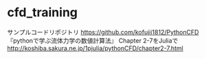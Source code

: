 # cfd_training

サンプルコードリポジトリ
https://github.com/kofujii1812/PythonCFD
『pythonで学ぶ流体力学の数値計算法』 Chapter 2-7をJuliaで
http://koshiba.sakura.ne.jp/1pjulia/pythonCFD/chapter2-7.html